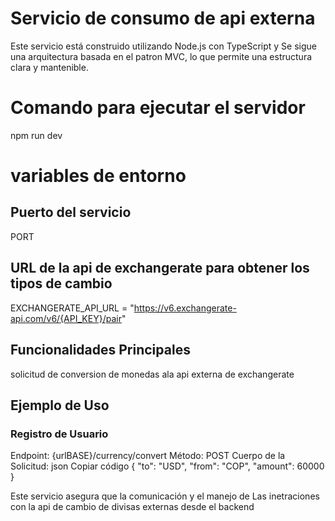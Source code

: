 # Servicio de consumo de api externa
Este servicio está construido utilizando Node.js con TypeScript y  Se sigue una arquitectura basada en el patron MVC, lo que permite una estructura clara y mantenible.

# Comando para ejecutar el servidor 
  npm run dev
# variables de entorno 
## Puerto del servicio
PORT  
## URL de la api de exchangerate para obtener los tipos de cambio

EXCHANGERATE_API_URL  = "https://v6.exchangerate-api.com/v6/{API_KEY}/pair"


## Funcionalidades Principales
solicitud de conversion de monedas ala api externa de  exchangerate


## Ejemplo de Uso
### Registro de Usuario

Endpoint: {urlBASE}/currency/convert
Método: POST
Cuerpo de la Solicitud:
json
Copiar código
{
  "to": "USD",
  "from": "COP",
  "amount": 60000
  }

Este servicio asegura que la comunicación y el manejo de Las inetraciones con la api de cambio de divisas externas desde el  backend